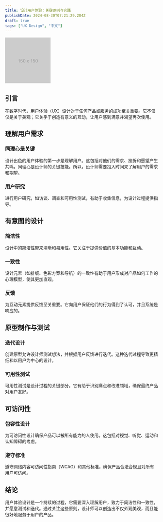 ```yaml
---
title: 设计用户体验：关键原则与实践
publishDate: 2024-08-30T07:21:29.284Z
draft: true
tags: ["UX Design", "中文"]
---
```


![astro rainbow](../../images/150.png)

## 引言

在数字时代，用户体验（UX）设计对于任何产品或服务的成功至关重要。它不仅仅是关于美观；它关乎于创造有意义的互动，让用户感到满意并渴望再次使用。

## 理解用户需求

### 同理心是关键

设计出色的用户体验的第一步是理解用户。这包括对他们的需求、挫折和愿望产生共鸣。同理心是设计师的关键技能。所以，设计师需要投入时间来了解用户的需求和期望。

### 用户研究

进行用户研究，如访谈、调查和可用性测试，有助于收集信息，为设计过程提供指导。

## 有意图的设计

### 简洁性

设计中的简洁性带来清晰和易用性。它关注于提供价值的基本功能和互动。

### 一致性

设计元素（如排版、色彩方案和导航）的一致性有助于用户形成对产品如何工作的心理模型，使其更加直观。

### 反馈

为互动元素提供反馈至关重要。它向用户保证他们的行为得到了认可，并且系统是响应的。

## 原型制作与测试

### 迭代设计

创建原型允许设计师测试想法，并根据用户反馈进行迭代。这种迭代过程导致更精细和以用户为中心的设计。

### 可用性测试

可用性测试是设计过程的关键部分。它有助于识别痛点和改进领域，确保最终产品对用户友好。

## 可访问性

### 包容性设计

为可访问性设计确保产品可以被所有能力的人使用。这包括对视觉、听觉、运动和认知障碍的考虑。

### 遵守标准

遵守网络内容可访问性指南（WCAG）和其他标准，确保产品合法合规且对所有用户可访问。

## 结论

用户体验设计是一个持续的过程，它需要深入理解用户，致力于简洁性和一致性，并愿意测试和迭代。通过关注这些原则，设计师可以创造出不仅外观美观，而且能很好地服务于用户的产品。